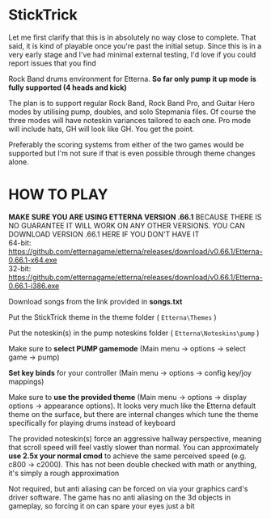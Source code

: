 # StickTrick
Let me first clarify that this is in absolutely no way close to complete. That said, it is kind of playable once you're past the initial setup. Since this is in a very early stage and I've had minimal external testing, I'd love if you could report issues that you find

Rock Band drums environment for Etterna. **So far only pump it up mode is fully supported (4 heads and kick)**

The plan is to support regular Rock Band, Rock Band Pro, and Guitar Hero modes by utilising pump, doubles, and solo Stepmania files. Of course the three modes will have noteskin variances tailored to each one. Pro mode will include hats, GH will look like GH. You get the point.

Preferably the scoring systems from either of the two games would be supported but I'm not sure if that is even possible through theme changes alone.


# HOW TO PLAY

**MAKE SURE YOU ARE USING ETTERNA VERSION .66.1** BECAUSE THERE IS NO GUARANTEE IT WILL WORK ON ANY OTHER VERSIONS. YOU CAN DOWNLOAD VERSION .66.1 HERE IF YOU DON'T HAVE IT<br/>
64-bit: https://github.com/etternagame/etterna/releases/download/v0.66.1/Etterna-0.66.1-x64.exe<br/>
32-bit: https://github.com/etternagame/etterna/releases/download/v0.66.1/Etterna-0.66.1-i386.exe<br/>

Download songs from the link provided in **songs.txt**

Put the StickTrick theme in the theme folder ( `Etterna\Themes` )

Put the noteskin(s) in the pump noteskins folder ( `Etterna\Noteskins\pump` )

Make sure to **select PUMP gamemode** (Main menu -> options -> select game -> pump)

**Set key binds** for your controller (Main menu -> options -> config key/joy mappings)

Make sure to **use the provided theme** (Main menu -> options -> display options -> appearance options). It looks very much like the Etterna default theme on the surface, but there are internal changes which tune the theme specifically for playing drums instead of keyboard

The provided noteskin(s) force an aggressive hallway perspective, meaning that scroll speed will feel vastly slower than normal. You can approximately **use 2.5x your normal cmod** to achieve the same perceived speed (e.g. c800 -> c2000). This has not been double checked with math or anything, it's simply a rough approximation

Not required, but anti aliasing can be forced on via your graphics card's driver software. The game has no anti aliasing on the 3d objects in gameplay, so forcing it on can spare your eyes just a bit

